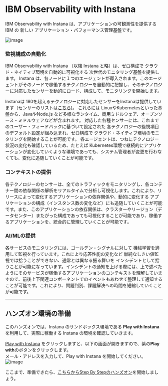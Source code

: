 # IBM Observability with Instana 

IBM Observability with Instana は、アプリケーションの可観測性を提供する IBM の 新しい アプリケーション・パフォーマンス管理基盤です。

![image](https://user-images.githubusercontent.com/22209835/114111888-14aacc00-9916-11eb-85ff-22667a629775.png)

### 監視構成の自動化
IBM Observability with Instana （以降 Instana と略）は、ゼロ構成で クラウド・ネイティブ環境を自動的に可視化する 次世代のモニタリング基盤を提供します。
Instana は、各ノードに１つのエージェントが導入されます。このエージェントがそのノードで稼働するテクノロジーを自動的に把握し、そのテクノロジーに対応したセンサーを動的にロード、構成して、モニタリングを開始します。

Instanaは 180を超えるテクノロジーに対応したセンサーをInstanaは提供しています（センサーのリストは[こちら](https://www.instana.com/supported-technologies/))。
これらには LinuxやKubernetesといった基盤から、JavaやNode.js など多様なランタイム、商用ミドルウェア、オープンソース・ミドルウェアなどが含まれます。
対応した各種センサーには、これまでのユーザー・フィードバックに基づいて設定された 各テクノロジーの監視項目のデフォルト設定が組み込まれ、ゼロ構成で クラウド・ネイティブ環境のモニタリングを開始することが可能です。
各エージェントは、つねにテクノロジー状況の変化も確認しているため、たとえば Kubernetes環境で継続的にアプリケーションが変化していくような環境であっても、システム管理者が変更を行わなくても、変化に追随していくことが可能です。

### コンテキストの提供
各テクノロジーのセンサーは、全てのトラフィックをモニタリングし、各コンテナー間の依存関係の解析をリアルタイムで分析し可視化します。これにより、リリースによって変化するアプリケーションの依存関係や、動的に変化する アプリケーションの構成（インスタンス数の変化など）にも追随していくことが可能です。また、このアプリケーションの依存関係は、クラスターやリージョン（データセンター）またがった構成であっても可視化することが可能であり、稼働するアプリケーションを、統合的に管理していくことが可能です。

### AI/MLの提供
各サービスのモニタリングには、ゴールデン・シグナルに対して 機械学習を適用して監視を行っています。これにより応答性能の変化など 単純なしきい値監視では拾うことができない、通常とは異なる振る舞いを インシデントとして拾うことが可能になっています。インシデントの通知を上げる際には、上で述べたようにそのサービスが稼働するアプリケーションのコンテキストを理解していますので、前後上下関連コンポーネントでのイベントもあわせて整理して通知することが可能です。これにより、問題判別、課題解決への時間を短縮していくことが可能です。

---

## ハンズオン環境の準備
このハンズオンでは、Instana のサンドボックス環境である **Play with Instana** を利用して、実際に稼働する Instana の環境を確認していきます。

[Play with Instana](https://www.instana.com/getting-started-with-apm/) をクリックしますと、以下の画面が開きますので、紫の**Play with**のボタンをクリックします。  
メール・アドレスを入力して、Play with Instana を開始してください。  
![image](https://user-images.githubusercontent.com/22209835/114133781-8cdab700-9941-11eb-93f8-0c1e6ec5656a.png)

ここまで、準備できたら、[こちらからStep By Stepのハンズオン](https://github.com/ICpTrial/InstanaSandbox/blob/main/infrastructure%26platform.md)を開始しましょう。
